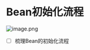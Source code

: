 # Bean初始化流程
![image.png](https://notes-pic-cjs.oss-cn-chengdu.aliyuncs.com/obsidian/20230611023505.png)

-   [ ] 梳理Bean的初始化流程
